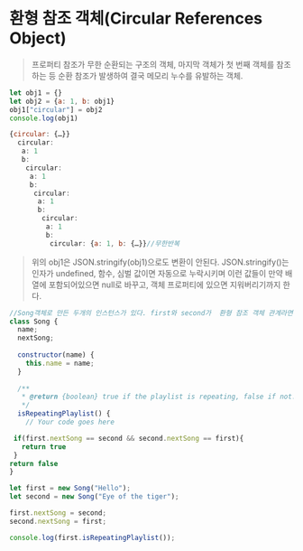# 환형 참조 객체(Circular References Object)

>프로퍼티 참조가 무한 순환되는 구조의 객체,
마지막 객체가 첫 번째 객체를 참조하는 등 순환 참조가 발생하여 결국 메모리 누수를 유발하는 객체. 

```js
let obj1 = {}
let obj2 = {a: 1, b: obj1}
obj1["circular"] = obj2
console.log(obj1)

{circular: {…}}
  circular:
   a: 1
   b:
    circular:
     a: 1
     b:
      circular:
       a: 1
       b:
        circular:
         a: 1
		 b:
		  circular: {a: 1, b: {…}}//무한반복
```
>위의 obj1은 JSON.stringify(obj1)으로도 변환이 안된다. JSON.stringify()는 인자가 undefined, 함수, 심벌 값이면 자동으로 누락시키며 이런 값들이 만약 배열에 포함되어있으면 null로 바꾸고, 객체 프로퍼티에 있으면 지워버리기까지 한다.

```js
//Song객체로 만든 두개의 인스턴스가 있다. first와 second가  환형 참조 객체 관계라면 isRepeatingPlaylist()를 true, 아니면 false를 출력해라
class Song {
  name;
  nextSong;
  
  constructor(name) {
    this.name = name;
  }
  
  /**
   * @return {boolean} true if the playlist is repeating, false if not.
   */
  isRepeatingPlaylist() {
    // Your code goes here

 if(first.nextSong == second && second.nextSong == first){
   return true
 }
return false
}

let first = new Song("Hello");
let second = new Song("Eye of the tiger");

first.nextSong = second;
second.nextSong = first;

console.log(first.isRepeatingPlaylist());
```